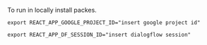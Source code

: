 To run in locally install packes.

`export REACT_APP_GOOGLE_PROJECT_ID="insert google project id"`

`export REACT_APP_DF_SESSION_ID="insert dialogflow session"`
